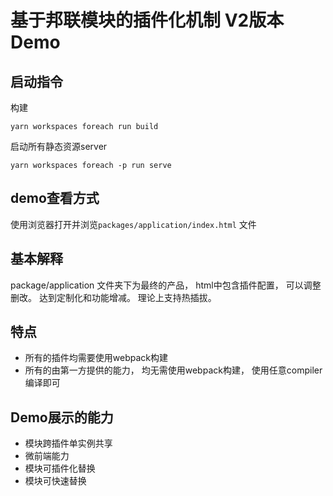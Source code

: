 # 基于邦联模块的插件化机制 V2版本 Demo

## 启动指令

构建

```shell
yarn workspaces foreach run build
```

启动所有静态资源server

```shell
yarn workspaces foreach -p run serve
```

## demo查看方式

使用浏览器打开并浏览`packages/application/index.html` 文件

## 基本解释

package/application 文件夹下为最终的产品， html中包含插件配置， 可以调整删改。 达到定制化和功能增减。 理论上支持热插拔。

## 特点

- 所有的插件均需要使用webpack构建
- 所有的由第一方提供的能力， 均无需使用webpack构建， 使用任意compiler编译即可

## Demo展示的能力

- 模块跨插件单实例共享
- 微前端能力
- 模块可插件化替换
- 模块可快速替换
